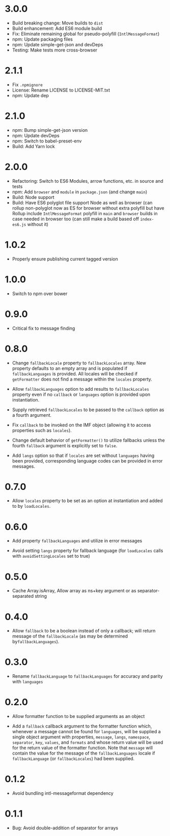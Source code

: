 # 3.0.0

- Build breaking change: Move builds to `dist`
- Build enhancement: Add ES6 module build
- Fix: Eliminate remaining global for pseudo-polyfill (`IntlMessageFormat`)
- npm: Update packaging files
- npm: Update simple-get-json and devDeps
- Testing: Make tests more cross-browser

# 2.1.1

- Fix `.npmignore`
- License: Rename LICENSE to LICENSE-MIT.txt
- npm: Update dep

# 2.1.0

- npm: Bump simple-get-json version
- npm: Update devDeps
- npm: Switch to babel-preset-env
- Build: Add Yarn lock

# 2.0.0

- Refactoring: Switch to ES6 Modules, arrow functions, etc. in source and tests
- npm: Add `browser` and `module` in `package.json` (and change `main`)
- Build: Node support
- Build: Have ES6 polyglot file support Node as well as browser (can rollup
    non-polyglot now as ES for browser without extra polyfill but have Rollup
    include `IntlMessageFormat` polyfill in `main` and `browser` builds in
    case needed in browser too (can still make a build based off `index-es6.js`
    without it)

# 1.0.2

- Properly ensure publishing current tagged version

# 1.0.0

- Switch to npm over bower

# 0.9.0

- Critical fix to message finding

# 0.8.0

- Change `fallbackLocale` property to `fallbackLocales` array. New
    property defaults to an empty array and is populated if
    `fallbackLanguages` is provided. All locales will be checked
    if `getFormatter` does not find a message within the `locales` property.

- Allow `fallbackLanguages` option to add results to `fallbackLocales`
    property even if no `callback` or `languages` option is provided
    upon instantiation.

- Supply retrieved `fallbackLocales` to be passed to the `callback` option
    as a fourth argument.

- Fix `callback` to be invoked on the IMF object (allowing it
    to access properties such as `locales`).

- Change default behavior of `getFormatter()` to utilize fallbacks
    unless the fourth `fallback` argument is explicitly set to `false`.

- Add `langs` option so that if `locales` are set without
    `languages` having been provided, corresponding language
    codes can be provided in error messages.

# 0.7.0

- Allow `locales` property to be set as an option at instantiation
    and added to by `loadLocales`.

# 0.6.0

- Add property `fallbackLanguages` and utilize in error messages

- Avoid setting `langs` property for fallback language (for
      `loadLocales` calls with `avoidSettingLocales` set to true)

# 0.5.0

- Cache Array.isArray, Allow array as ns+key argument or as
    separator-separated string

# 0.4.0

- Allow `fallback` to be a boolean instead of only a callback;
    will return message of the `fallbackLocale` (as may be determined
    by`fallbackLanguages`).

# 0.3.0

- Rename `fallbackLanguage` to `fallbackLanguages` for accuracy
    and parity with `languages`

# 0.2.0

- Allow formatter function to be supplied arguments as an object

- Add a `fallback` callback argument to the formatter function which,
    whenever a message cannot be found for `languages`, will be supplied
    a single object argument with properties, `message`, `langs`,
    `namespace`, `separator`, `key`, `values`, and `formats` and whose
    return value will be used for the return value of the formatter
    function. Note that `message` will contain the value for the message
    of the `fallbackLanguages` locale if `fallbackLanguage` (or
    `fallbackLocales`) had been supplied.

# 0.1.2

- Avoid bundling intl-messageformat dependency

# 0.1.1

- Bug: Avoid double-addition of separator for arrays
